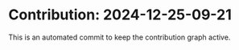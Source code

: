 # Contribution: 2024-12-25-09-21
This is an automated commit to keep the contribution graph active.
